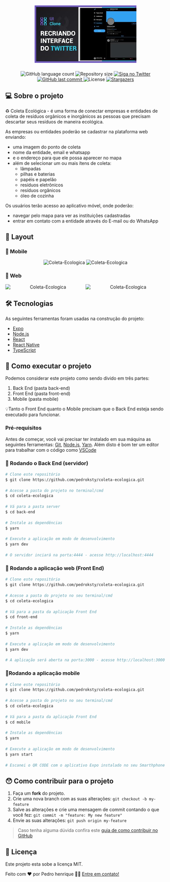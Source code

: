 <h1 align="center">
    <img alt="twitter-clone-ui" title="twitter-clone-ui" src="./assets/banner.jpg" />
</h1>

<p align="center">
  <img alt="GitHub language count" src="https://img.shields.io/github/languages/count/pedroksty/twitter-clone-ui?color=%2304D361">

  <img alt="Repository size" src="https://img.shields.io/github/repo-size/pedroksty/twitter-clone-ui">

  	
  <a href="https://www.twitter.com/pedroksty/">
    <img alt="Siga no Twitter" src="https://img.shields.io/twitter/url?url=https%3A%2F%2Fgithub.com%2Fpedroksty">
  </a>
	
  
  <a href="https://github.com/pedroksty/coleta-ecologica/commits/master">
    <img alt="GitHub last commit" src="https://img.shields.io/github/last-commit/pedroksty/coleta-ecologica">
  </a>

  <img alt="License" src="https://img.shields.io/badge/license-MIT-brightgreen">
   <a href="https://github.com/pedroksty/coleta-ecologica/stargazers">
    <img alt="Stargazers" src="https://img.shields.io/github/stars/pedroksty/coleta-ecologica?style=social">
  </a>
</p>


## 💻 Sobre o projeto

♻️ Coleta Ecológica - é uma forma de conectar empresas e entidades de coleta de resíduos orgânicos e inorgânicos as pessoas que precisam descartar seus resíduos de maneira ecológica.

As empresas ou entidades poderão se cadastrar na plataforma web enviando:
- uma imagem do ponto de coleta
- nome da entidade, email e whatsapp
- e o endereço para que ele possa aparecer no mapa
- além de selecionar um ou mais ítens de coleta: 
  - lâmpadas
  - pilhas e baterias
  - papéis e papelão
  - resíduos eletrônicos
  - resíduos orgânicos
  - óleo de cozinha

Os usuários terão acesso ao aplicativo móvel, onde poderão:
- navegar pelo mapa para ver as instituições cadastradas
- entrar em contato com a entidade através do E-mail ou do WhatsApp

## 🎨 Layout

### 📱 Mobile

<p align="center">
  <img alt="Coleta-Ecologica" title="Coleta-Ecologica" src="./assets/home-mobile.png" width="200px">

  <img alt="Coleta-Ecologica" title="Coleta-Ecologica" src="./assets/detalhes-mobile.svg" width="200px">
</p>

### 🧭 Web

<p align="center" style="display: flex; align-items: flex-start; justify-content: center;">
  <img alt="Coleta-Ecologica" title="Coleta-Ecologica" src="./assets/web.svg" width="400px">

  <img alt="Coleta-Ecologica" title="Coleta-Ecologica" src="./assets/sucesso-web.svg" width="400px">
</p>

## 🛠 Tecnologias

As seguintes ferramentas foram usadas na construção do projeto:

- [Expo][expo]
- [Node.js][nodejs]
- [React][reactjs]
- [React Native][rn]
- [TypeScript][typescript]


## 🚀 Como executar o projeto

Podemos considerar este projeto como sendo divido em três partes:
1. Back End (pasta back-end) 
2. Front End (pasta front-end)
3. Mobile (pasta mobile)

💡Tanto o Front End quanto o Mobile precisam que o Back End esteja sendo executado para funcionar.

### Pré-requisitos

Antes de começar, você vai precisar ter instalado em sua máquina as seguintes ferramentas:
[Git](https://git-scm.com), [Node.js][nodejs], [Yarn][Yarn]. 
Além disto é bom ter um editor para trabalhar com o código como [VSCode][vscode]

### 🎲 Rodando o Back End (servidor)

```bash
# Clone este repositório
$ git clone https://github.com/pedroksty/coleta-ecologica.git

# Acesse a pasta do projeto no terminal/cmd
$ cd coleta-ecologica

# Vá para a pasta server
$ cd back-end

# Instale as dependências
$ yarn

# Execute a aplicação em modo de desenvolvimento
$ yarn dev

# O servidor inciará na porta:4444 - acesse http://localhost:4444 
```

### 🧭 Rodando a aplicação web (Front End)

```bash
# Clone este repositório
$ git clone https://github.com/pedroksty/coleta-ecologica.git

# Acesse a pasta do projeto no seu terminal/cmd
$ cd coleta-ecologica

# Vá para a pasta da aplicação Front End
$ cd front-end

# Instale as dependências
$ yarn

# Execute a aplicação em modo de desenvolvimento
$ yarn dev

# A aplicação será aberta na porta:3000 - acesse http://localhost:3000
```

### 📱Rodando a aplicação mobile 

```bash
# Clone este repositório
$ git clone https://github.com/pedroksty/coleta-ecologica.git

# Acesse a pasta do projeto no seu terminal/cmd
$ cd coleta-ecologica

# Vá para a pasta da aplicação Front End
$ cd mobile

# Instale as dependências
$ yarn

# Execute a aplicação em modo de desenvolvimento
$ yarn start

# Escanei o QR CODE com o aplicativo Expo instalado no seu Smarthphone
```

## 😯 Como contribuir para o projeto

1. Faça um **fork** do projeto.
2. Crie uma nova branch com as suas alterações: `git checkout -b my-feature`
3. Salve as alterações e crie uma mensagem de commit contando o que você fez: `git commit -m "feature: My new feature"`
4. Envie as suas alterações: `git push origin my-feature`
> Caso tenha alguma dúvida confira este [guia de como contribuir no GitHub](https://github.com/firstcontributions/first-contributions)


## 📝 Licença

Este projeto esta sobe a licença MIT.

Feito com ❤️ por Pedro henrique 👋🏽 [Entre em contato!](https://www.linkedin.com/in/pedro-henrique-b9541a199/)

[nodejs]: https://nodejs.org/
[typescript]: https://www.typescriptlang.org/
[expo]: https://expo.io/
[reactjs]: https://reactjs.org
[rn]: https://facebook.github.io/react-native/
[yarn]: https://yarnpkg.com/
[vscode]: https://code.visualstudio.com/
[vceditconfig]: https://marketplace.visualstudio.com/items?itemName=EditorConfig.EditorConfig
[license]: https://opensource.org/licenses/MIT
[vceslint]: https://marketplace.visualstudio.com/items?itemName=dbaeumer.vscode-eslint
[prettier]: https://marketplace.visualstudio.com/items?itemName=esbenp.prettier-vscode
[rs]: https://rocketseat.com.br
[yarn]: https://yarnpkg.com/getting-started/install